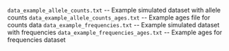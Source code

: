 `data_example_allele_counts.txt` -- Example simulated dataset with allele
                                    counts
`data_example_allele_counts_ages.txt` -- Example ages file for counts data
`data_example_frequencies.txt` -- Example simulated dataset with frequencies
`data_example_frequencies_ages.txt` -- Example ages for frequencies dataset

